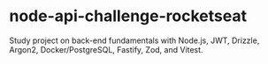 # node-api-challenge-rocketseat
Study project on back-end fundamentals with Node.js, JWT, Drizzle, Argon2, Docker/PostgreSQL, Fastify, Zod, and Vitest.
